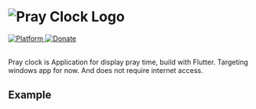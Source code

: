 # ![Pray Clock Logo][Pray Clock Logo]
<p align="left">
  <a href="https://flutter.dev">
    <img src="https://img.shields.io/badge/Platform-Flutter-02569B?logo=flutter"
      alt="Platform" />
  </a>
  <a href="https://www.paypal.me/farhanfadila1717">
    <img src="https://img.shields.io/badge/Donate-PayPal-00457C?logo=paypal"
      alt="Donate" />
  </a>
</p><br>
Pray clock is Application for display pray time, build with Flutter. Targeting windows app for now. And does not require internet access.

## Example


[Pray Clock Logo]: https://github.com/farhanfadila1717/pray_clock/blob/master/display/pray_clock_cover.png
[Example]: https://github.com/farhanfadila1717/pray_clock/blob/master/display/home_pray_clock.png
